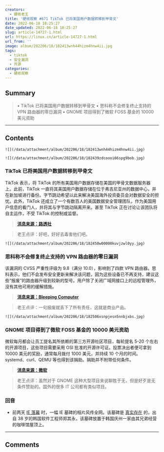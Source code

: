```yaml
---
creators:
  - 硬核老王
title: '硬核观察 #671 TikTok 已将美国用户数据转移到甲骨文'
date: 2022-06-18 18:25:27
date_updated: 2022-06-18 18:25:27
slug: article-14727-1.html
url: https://linux.cn/article-14727-1.html
url_from: ''
image: album/202206/18/182413wnh44hizm4hnw4ii.jpg
tags:
  - tiktok
  - 安全漏洞
  - 开源
categories:
  - 硬核观察
---
```


## Summary

> • TikTok 已将美国用户数据转移到甲骨文 • 思科称不会修复终止支持的 VPN 路由器的零日漏洞 • GNOME 项目得到了微软 FOSS 基金的 10000 美元资助

***

<!-- more -->

## Contents

`![](/data/attachment/album/202206/18/182413wnh44hizm4hnw4ii.jpg)`

`![](/data/attachment/album/202206/18/182439zdcoooi66spg9bob.jpg)`

### TikTok 已将美国用户数据转移到甲骨文

TikTok 表示，将 TikTok 的所有美国用户数据存储在美国的甲骨文数据服务器上。此前，TikTok 一直将其美国用户数据存储在位于弗吉尼亚州的数据中心，并在新加坡进行备份。字节跳动希望以此来解决美国海外投资委员会对数据安全的担忧。此外，TikTok 还成立了一个有数百人的美国数据安全管理团队，作为美国用户信息的看门人，并将其与字节跳动隔离开来。甚至 TikTok 正在讨论让该团队将自主运作，不受 TikTok 的控制或监督。

> 
> **[消息来源：路透社](https://www.reuters.com/technology/exclusive-tiktok-moves-us-user-data-oracle-servers-company-2022-06-17/)**
> 
> 
> 

> 
> 老王点评：好吧，好好去毒害他们吧。
> 
> 
> 

`![](/data/attachment/album/202206/18/182450w00000kuvjzwl0yy.jpg)`

### 思科称不会修复终止支持的 VPN 路由器的零日漏洞

该漏洞的 CVSS 严重性评级为 9.8（满分 10.0），影响到了四款 VPN 路由器。思科表示，他们不会发布安全更新来解决该问题，因为这些设备已不再支持，建议这些“报废”的路由器升级到较新的型号。用户除了关闭广域网接口上的远程管理外，没有其他可用的缓解措施。

> 
> **[消息来源：Bleeping Computer](https://www.bleepingcomputer.com/news/security/cisco-says-it-won-t-fix-zero-day-rce-in-end-of-life-vpn-routers/)**
> 
> 
> 

> 
> 老王点评：一句报废就丢下了所有责任，这就是商业产品。
> 
> 
> 

`![](/data/attachment/album/202206/18/182506xsnpjesn5nnbjxbs.jpg)`

### GNOME 项目得到了微软 FOSS 基金的 10000 美元资助

微软每月都会让员工提名其所依赖的第三方开源社区项目，每轮提名 5-20 个左右的开源项目，这些项目需要采用 OSI 批准的开源许可证。投票决出者便可拿到 10000 美元的奖励，通常每月拨付 1000 美元，并持续 10 个月的时间。systemd、curl、QEMU 等也得到该捐助。捐助并不附带任何条件。

> 
> **[消息来源：微软](https://github.com/microsoft/foss-fund)**
> 
> 
> 

> 
> 老王点评：虽然对于 GNOME 这种大型项目来说聊胜于无，但是好歹是无条件赞助的。国外的很多 IT 公司都有类似项目。
> 
> 
> 

### 回音

* 前两天 [IE 落幕](https://linux.cn/article-14718-1.html) 时，一幅 IE 墓碑的相片风传全网。该墓碑是 [真实存在](https://www.reuters.com/lifestyle/oddly-enough/internet-explorer-gravestone-goes-viral-south-korea-2022-06-17/) 的，出自 38 岁的韩国软件工程师郑其永，该墓碑放置于韩国庆州一家由其兄弟经营的咖啡馆屋顶上。

***

## Comments
